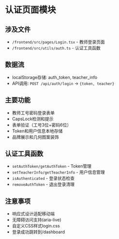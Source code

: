 # 认证页面模块

## 涉及文件
- `/frontend/src/pages/Login.tsx` - 教师登录页面
- `/frontend/src/utils/auth.ts` - 认证工具函数

## 数据流
- localStorage存储: auth_token, teacher_info
- API调用: `POST /api/auth/login` → `{token, teacher}`

## 主要功能
- 教师工号密码登录表单
- CapsLock检测和提示
- 表单验证（工号3位+密码6位）
- Token和用户信息本地存储
- 品牌展示和几何图案装饰

## 认证工具函数
- `setAuthToken/getAuthToken` - Token管理
- `setTeacherInfo/getTeacherInfo` - 用户信息管理  
- `isAuthenticated` - 登录状态检查
- `removeAuthToken` - 退出登录清理

## 注意事项
- 响应式设计适配移动端
- 无障碍访问支持(aria-live)
- 自定义CSS样式login.css
- 登录成功跳转到/dashboard